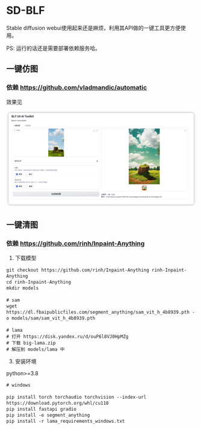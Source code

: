 # SD-BLF

Stable diffusion webui使用起来还是麻烦，利用其API做的一键工具更方便使用。

PS: 运行的话还是需要部署依赖服务哈。

## 一键仿图

### 依赖 https://github.com/vladmandic/automatic

效果见

![demo](./assets/iShot_2023-07-04_11.32.34.png)

## 一键清图

### 依赖 https://github.com/rinh/Inpaint-Anything

1. 下载模型

```shell
git checkout https://github.com/rinh/Inpaint-Anything rinh-Inpaint-Anything
cd rinh-Inpaint-Anything
mkdir models

# sam
wget https://dl.fbaipublicfiles.com/segment_anything/sam_vit_h_4b8939.pth -o models/sam/sam_vit_h_4b8939.pth

# lama
# 打开 https://disk.yandex.ru/d/ouP6l8VJ0HpMZg
# 下载 big-lama.zip 
# 解压到 models/lama 中
```

3. 安装环境

python>=3.8

```shell
# windows  

pip install torch torchaudio torchvision --index-url https://download.pytorch.org/whl/cu118 
pip install fastapi gradio
pip install -e segment_anything
pip install -r lama_requirements_windows.txt


```